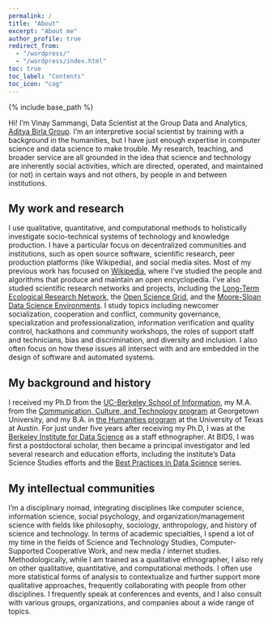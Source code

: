 ```yaml
---
permalink: /
title: "About"
excerpt: "About me"
author_profile: true
redirect_from: 
  - "/wordpress/"
  - "/wordpress/index.html"
toc: true
toc_label: "Contents"
toc_icon: "cog"
---
```


{% include base_path %}

Hi! I’m Vinay Sammangi, Data Scientist at the Group Data and Analytics, [Aditya Birla Group](https://www.adityabirla.com). I’m an interpretive social scientist by training with a background in the humanities, but I have just enough expertise in computer science and data science to make trouble. My research, teaching, and broader service are all grounded in the idea that science and technology are inherently social activities, which are directed, operated, and maintained (or not) in certain ways and not others, by people in and between institutions.

## My work and research
I use qualitative, quantitative, and computational methods to holistically investigate socio-technical systems of technology and knowledge production. I have a particular focus on decentralized communities and institutions, such as open source software, scientific research, peer production platforms (like Wikipedia), and social media sites. Most of my previous work has focused on [Wikipedia](http://enwp.org/Wikipedia), where I've studied the people and algorithms that produce and maintain an open encyclopedia. I’ve also studied scientific research networks and projects, including the [Long-Term Ecological Research Network](https://lternet.edu/), the [Open Science Grid](https://www.opensciencegrid.org/), and the [Moore-Sloan Data Science Environments](http://msdse.org/). I study topics including newcomer socialization, cooperation and conflict, community governance, specialization and professionalization, information verification and quality control, hackathons and community workshops, the roles of support staff and technicians, bias and discrimination, and diversity and inclusion. I also often focus on how these issues all intersect with and are embedded in the design of software and automated systems.

## My background and history
I received my Ph.D from the [UC-Berkeley School of Information](http://ischool.berkeley.edu), my M.A. from the [Communication, Culture, and Technology program](http://cct.georgetown.edu) at Georgetown University, and my B.A. in [the Humanities program](https://liberalarts.utexas.edu/humanities/) at the University of Texas at Austin. For just under five years after receiving my Ph.D, I was at the [Berkeley Institute for Data Science](https://bids.berkeley.edu) as a staff ethnographer. At BIDS, I was first a postdoctoral scholar, then became a principal investigator and led several research and education efforts, including the institute’s Data Science Studies efforts and the [Best Practices in Data Science](https://osf.io/ctfqn/) series.

## My intellectual communities
I’m a disciplinary nomad, integrating disciplines like computer science, information science, social psychology, and organization/management science with fields like philosophy, sociology, anthropology, and history of science and technology. In terms of academic specialties, I spend a lot of my time in the fields of Science and Technology Studies, Computer-Supported Cooperative Work, and new media / internet studies. Methodologically, while I am trained as a qualitative ethnographer, I also rely on other qualitative, quantitative, and computational methods. I often use more statistical forms of analysis to contextualize and further support more qualitative approaches, frequently collaborating with people from other disciplines. I frequently speak at conferences and events, and I also consult with various groups, organizations, and companies about a wide range of topics.
